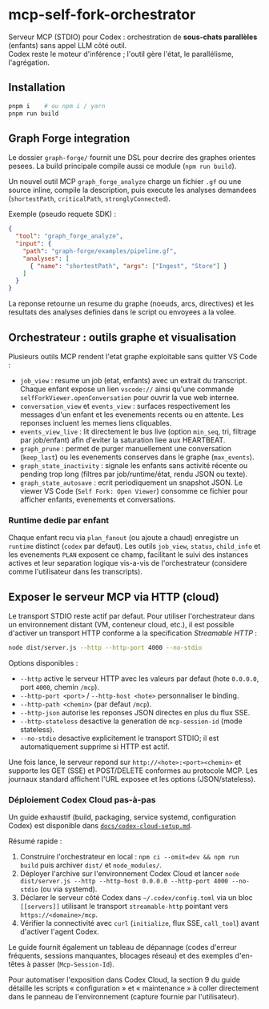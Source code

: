 # mcp-self-fork-orchestrator

Serveur MCP (STDIO) pour Codex : orchestration de **sous-chats parallèles** (enfants) sans appel LLM côté outil.  
Codex reste le moteur d'inférence ; l'outil gère l'état, le parallélisme, l'agrégation.

## Installation

```bash
pnpm i    # ou npm i / yarn
pnpm run build
```

## Graph Forge integration

Le dossier `graph-forge/` fournit une DSL pour decrire des graphes orientes pesees. La build principale compile aussi ce module (`npm run build`).

Un nouvel outil MCP `graph_forge_analyze` charge un fichier `.gf` ou une source inline, compile la description, puis execute les analyses demandees (`shortestPath`, `criticalPath`, `stronglyConnected`).

Exemple (pseudo requete SDK) :

```json
{
  "tool": "graph_forge_analyze",
  "input": {
    "path": "graph-forge/examples/pipeline.gf",
    "analyses": [
      { "name": "shortestPath", "args": ["Ingest", "Store"] }
    ]
  }
}
```

La reponse retourne un resume du graphe (noeuds, arcs, directives) et les resultats des analyses definies dans le script ou envoyees a la volee.


## Orchestrateur : outils graphe et visualisation

Plusieurs outils MCP rendent l'etat graphe exploitable sans quitter VS Code :

- `job_view` : resume un job (etat, enfants) avec un extrait du transcript. Chaque enfant expose un lien `vscode://` ainsi qu'une commande `selfForkViewer.openConversation` pour ouvrir la vue web internee.
- `conversation_view` et `events_view` : surfaces respectivement les messages d'un enfant et les evenements recents ou en attente. Les reponses incluent les memes liens cliquables.
- `events_view_live` : lit directement le bus live (option `min_seq`, tri, filtrage par job/enfant) afin d'eviter la saturation liee aux HEARTBEAT.
- `graph_prune` : permet de purger manuellement une conversation (`keep_last`) ou les evenements conserves dans le graphe (`max_events`).
- `graph_state_inactivity` : signale les enfants sans activité récente ou pending trop long (filtres par job/runtime/état, rendu JSON ou texte).
- `graph_state_autosave` : ecrit periodiquement un snapshot JSON. Le viewer VS Code (`Self Fork: Open Viewer`) consomme ce fichier pour afficher enfants, evenements et conversations.

### Runtime dedie par enfant

Chaque enfant recu via `plan_fanout` (ou ajoute a chaud) enregistre un `runtime` distinct (`codex` par defaut). Les outils `job_view`, `status`, `child_info` et les evenements `PLAN` exposent ce champ, facilitant le suivi des instances actives et leur separation logique vis-a-vis de l'orchestrateur (considere comme l'utilisateur dans les transcripts).

## Exposer le serveur MCP via HTTP (cloud)

Le transport STDIO reste actif par defaut. Pour utiliser l'orchestrateur dans un environnement distant (VM, conteneur cloud, etc.), il est possible d'activer un transport HTTP conforme a la specification *Streamable HTTP* :

```bash
node dist/server.js --http --http-port 4000 --no-stdio
```

Options disponibles :

- `--http` active le serveur HTTP avec les valeurs par defaut (hote `0.0.0.0`, port `4000`, chemin `/mcp`).
- `--http-port <port>` / `--http-host <hote>` personnaliser le binding.
- `--http-path <chemin>` (par defaut `/mcp`).
- `--http-json` autorise les reponses JSON directes en plus du flux SSE.
- `--http-stateless` desactive la generation de `mcp-session-id` (mode stateless).
- `--no-stdio` desactive explicitement le transport STDIO; il est automatiquement supprime si HTTP est actif.

Une fois lance, le serveur repond sur `http://<hote>:<port><chemin>` et supporte les GET (SSE) et POST/DELETE conformes au protocole MCP. Les journaux standard affichent l'URL exposee et les options (JSON/stateless).

### Déploiement Codex Cloud pas-à-pas

Un guide exhaustif (build, packaging, service systemd, configuration Codex) est disponible dans [`docs/codex-cloud-setup.md`](docs/codex-cloud-setup.md).

Résumé rapide :

1. Construire l'orchestrateur en local : `npm ci --omit=dev && npm run build` puis archiver `dist/` et `node_modules/`.
2. Déployer l'archive sur l'environnement Codex Cloud et lancer `node dist/server.js --http --http-host 0.0.0.0 --http-port 4000 --no-stdio` (ou via systemd).
3. Déclarer le serveur côté Codex dans `~/.codex/config.toml` via un bloc `[[servers]]` utilisant le transport `streamable-http` pointant vers `https://<domaine>/mcp`.
4. Vérifier la connectivité avec `curl` (`initialize`, flux SSE, `call_tool`) avant d'activer l'agent Codex.

Le guide fournit également un tableau de dépannage (codes d'erreur fréquents, sessions manquantes, blocages réseau) et des exemples d'en-têtes à passer (`Mcp-Session-Id`).

Pour automatiser l'exposition dans Codex Cloud, la section 9 du guide détaille les scripts « configuration » et « maintenance » à coller directement dans le panneau de l'environnement (capture fournie par l'utilisateur).

